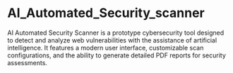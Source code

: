 # AI_Automated_Security_scanner
AI Automated Security Scanner is a prototype cybersecurity tool designed to detect and analyze web vulnerabilities with the assistance of artificial intelligence. It features a modern user interface, customizable scan configurations, and the ability to generate detailed PDF reports for security assessments.
